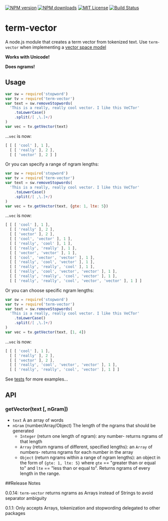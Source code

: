 [![NPM version][npm-version-image]][npm-url] [![NPM downloads][npm-downloads-image]][npm-url] [![MIT License][license-image]][license-url] [![Build Status][travis-image]][travis-url]

# term-vector
A node.js module that creates a term vector from tokenized text. Use `term-vector` when implementing a [vector space model](http://en.wikipedia.org/wiki/Vector_space_model)

**Works with Unicode!**

**Does ngrams!**


## Usage

```javascript
var sw = require('stopword')
var tv = require('term-vector')
var text = sw.removeStopwords(
  'This is a really, really cool vector. I like this VeCTor'
    .toLowerCase()
    .split(/[ ,\.]+/)
)
var vec = tv.getVector(text)
```

...`vec` is now:

```javascript
[ [ [ 'cool' ], 1 ],
  [ [ 'really' ], 2 ],
  [ [ 'vector' ], 2 ] ]
```


Or you can specify a range of ngram lengths:

```javascript
var sw = require('stopword')
var tv = require('term-vector')
var text = sw.removeStopwords(
  'This is a really, really cool vector. I like this VeCTor'
    .toLowerCase()
    .split(/[ ,\.]+/)
)
var vec = tv.getVector(text, {gte: 1, lte: 5})
```

...`vec` is now:

```javascript
[ [ [ 'cool' ], 1 ],
  [ [ 'really' ], 2 ],
  [ [ 'vector' ], 2 ],
  [ [ 'cool', 'vector' ], 1 ],
  [ [ 'really', 'cool' ], 1 ],
  [ [ 'really', 'really' ], 1 ],
  [ [ 'vector', 'vector' ], 1 ],
  [ [ 'cool', 'vector', 'vector' ], 1 ],
  [ [ 'really', 'cool', 'vector' ], 1 ],
  [ [ 'really', 'really', 'cool' ], 1 ],
  [ [ 'really', 'cool', 'vector', 'vector' ], 1 ],
  [ [ 'really', 'really', 'cool', 'vector' ], 1 ],
  [ [ 'really', 'really', 'cool', 'vector', 'vector' ], 1 ] ]
```

Or you can choose specific ngram lengths:


```javascript
var sw = require('stopword')
var tv = require('term-vector')
var text = sw.removeStopwords(
  'This is a really, really cool vector. I like this VeCTor'
    .toLowerCase()
    .split(/[ ,\.]+/)
)
var vec = tv.getVector(text, [1, 4])
```

...`vec` is now:

```javascript
[ [ [ 'cool' ], 1 ],
  [ [ 'really' ], 2 ],
  [ [ 'vector' ], 2 ],
  [ [ 'really', 'cool', 'vector', 'vector' ], 1 ],
  [ [ 'really', 'really', 'cool', 'vector' ], 1 ] ]
```

See [tests](https://github.com/fergiemcdowall/term-vector/blob/master/test/test.js) for more examples...


## API

### getVector(text [, nGram])

* `text` A an array of words
* `nGram` (number/Array/Object) The length of the ngrams that should be generated
	* `Integer` (return one length of ngram): any number- returns ngrams of that length
	* `Array` (return ngrams of different, specified lengths): an `Array` of numbers- returns ngrams for each number in the array
	* `Object` (return ngrams within a range of ngram lengths): an object in the form of `{gte: 1, lte: 5}` where `gte` == "greater than or equal to" and `lte` == "less than or equal to". Returns ngrams of every length in the range.

[license-image]: http://img.shields.io/badge/license-MIT-blue.svg?style=flat
[license-url]: LICENSE

[npm-url]: https://npmjs.org/package/term-vector
[npm-version-image]: http://img.shields.io/npm/v/term-vector.svg?style=flat
[npm-downloads-image]: http://img.shields.io/npm/dm/term-vector.svg?style=flat

[travis-url]: http://travis-ci.org/fergiemcdowall/term-vector
[travis-image]: http://img.shields.io/travis/fergiemcdowall/term-vector.svg?style=flat


##Release Notes

0.0.14: `term-vector` returns ngrams as Arrays instead
of Strings to avoid separator ambiguity

0.1.1: Only accepts Arrays, tokenization and stopwording delegated to other packages
